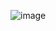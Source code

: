 ![image](https://user-images.githubusercontent.com/60442877/196586140-4eaa769b-ddd9-4436-8a4b-fc6f25415245.png)
